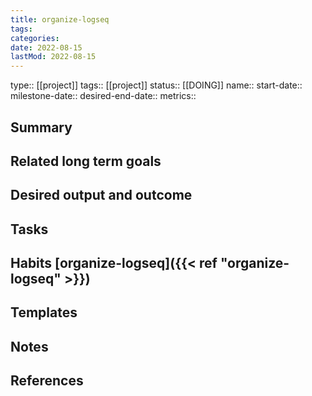 ```yaml
---
title: organize-logseq
tags:
categories:
date: 2022-08-15
lastMod: 2022-08-15
---
```

type:: [[project]]
tags:: [[project]]
status:: [[DOING]] 
name::
start-date::
milestone-date::
desired-end-date::
metrics::

## Summary

## Related long term goals

## Desired output and outcome

## Tasks

## Habits [organize-logseq]({{< ref "organize-logseq" >}})

## Templates

## Notes

## References
